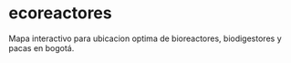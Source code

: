 # ecoreactores
Mapa interactivo para ubicacion optima de bioreactores, biodigestores y pacas en bogotá.
